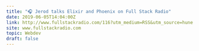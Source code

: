 ```yaml
---
title: "🎧 Jerod talks Elixir and Phoenix on Full Stack Radio"
date: 2019-06-05T14:04:00Z
link: http://www.fullstackradio.com/116?utm_medium=RSS&utm_source=hune
site: www.fullstackradio.com
topic: Webdev
draft: false
---
```

